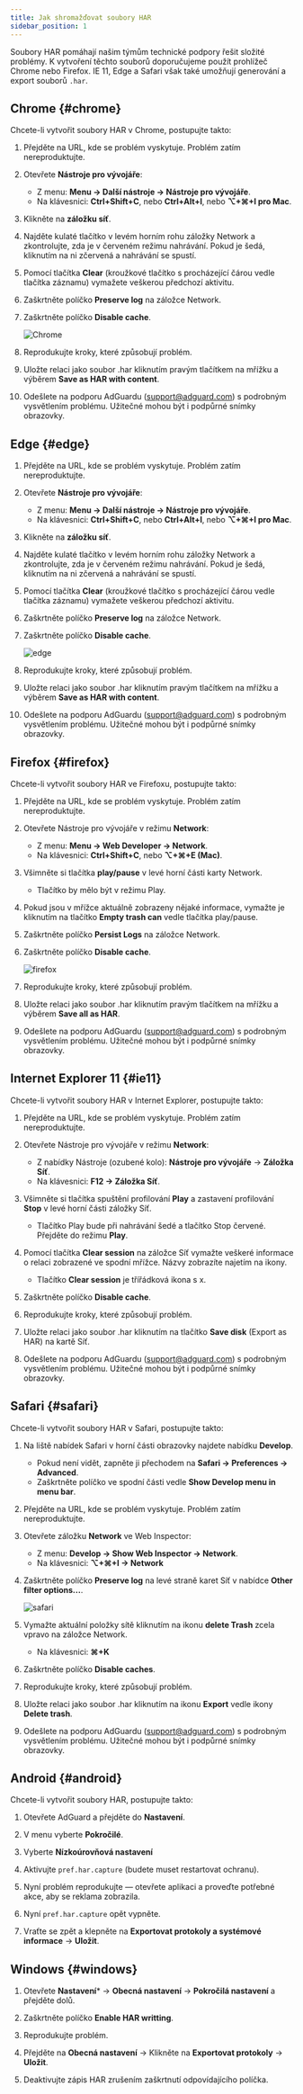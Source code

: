 ```yaml
---
title: Jak shromažďovat soubory HAR
sidebar_position: 1
---
```


Soubory HAR pomáhají našim týmům technické podpory řešit složité problémy. K vytvoření těchto souborů doporučujeme použít prohlížeč Chrome nebo Firefox. IE 11, Edge a Safari však také umožňují generování a export souborů `.har`.

## Chrome {#chrome}

Chcete-li vytvořit soubory HAR v Chrome, postupujte takto:

1. Přejděte na URL, kde se problém vyskytuje. Problém zatím nereproduktujte.

1. Otevřete **Nástroje pro vývojáře**:

    - Z menu: **Menu → Další nástroje → Nástroje pro vývojáře**.
    - Na klávesnici: **Ctrl+Shift+C**, nebo **Ctrl+Alt+I**, nebo **⌥+⌘+I pro Mac**.

1. Klikněte na **záložku síť**.

1. Najděte kulaté tlačítko v levém horním rohu záložky Network a zkontrolujte, zda je v červeném režimu nahrávání. Pokud je šedá, kliknutím na ni zčervená a nahrávání se spustí.

1. Pomocí tlačítka **Clear** (kroužkové tlačítko s procházející čárou vedle tlačítka záznamu) vymažete veškerou předchozí aktivitu.

1. Zaškrtněte políčko **Preserve log** na záložce Network.

1. Zaškrtněte políčko **Disable cache**.

    ![Chrome](https://cdn.adtidy.org/content/Kb/ad_blocker/guides/chrome.png)

1. Reprodukujte kroky, které způsobují problém.

1. Uložte relaci jako soubor .har kliknutím pravým tlačítkem na mřížku a výběrem **Save as HAR with content**.

1. Odešlete na podporu AdGuardu (support@adguard.com) s podrobným vysvětlením problému. Užitečné mohou být i podpůrné snímky obrazovky.

## Edge {#edge}

1. Přejděte na URL, kde se problém vyskytuje. Problém zatím nereproduktujte.

1. Otevřete **Nástroje pro vývojáře**:

    - Z menu: **Menu → Další nástroje → Nástroje pro vývojáře**.
    - Na klávesnici: **Ctrl+Shift+C**, nebo **Ctrl+Alt+I**, nebo **⌥+⌘+I pro Mac**.

1. Klikněte na **záložku síť**.

1. Najděte kulaté tlačítko v levém horním rohu záložky Network a zkontrolujte, zda je v červeném režimu nahrávání. Pokud je šedá, kliknutím na ni zčervená a nahrávání se spustí.

1. Pomocí tlačítka **Clear** (kroužkové tlačítko s procházející čárou vedle tlačítka záznamu) vymažete veškerou předchozí aktivitu.

1. Zaškrtněte políčko **Preserve log** na záložce Network.

1. Zaškrtněte políčko **Disable cache**.

    ![edge](https://cdn.adtidy.org/content/Kb/ad_blocker/guides/edge.png)

1. Reprodukujte kroky, které způsobují problém.

1. Uložte relaci jako soubor .har kliknutím pravým tlačítkem na mřížku a výběrem **Save as HAR with content**.

1. Odešlete na podporu AdGuardu (support@adguard.com) s podrobným vysvětlením problému. Užitečné mohou být i podpůrné snímky obrazovky.

## Firefox {#firefox}

Chcete-li vytvořit soubory HAR ve Firefoxu, postupujte takto:

1. Přejděte na URL, kde se problém vyskytuje. Problém zatím nereproduktujte.

1. Otevřete Nástroje pro vývojáře v režimu **Network**:

    - Z menu: **Menu → Web Developer → Network**.
    - Na klávesnici: **Ctrl+Shift+C**, nebo **⌥+⌘+E (Mac)**.

1. Všimněte si tlačítka **play/pause** v levé horní části karty Network.

    - Tlačítko by mělo být v režimu Play.

1. Pokud jsou v mřížce aktuálně zobrazeny nějaké informace, vymažte je kliknutím na tlačítko **Empty trash can** vedle tlačítka play/pause.

1. Zaškrtněte políčko **Persist Logs** na záložce Network.

1. Zaškrtněte políčko **Disable cache**.

    ![firefox](https://cdn.adtidy.org/content/Kb/ad_blocker/guides/firefox.png)

1. Reprodukujte kroky, které způsobují problém.

1. Uložte relaci jako soubor .har kliknutím pravým tlačítkem na mřížku a výběrem **Save all as HAR**.

1. Odešlete na podporu AdGuardu (support@adguard.com) s podrobným vysvětlením problému. Užitečné mohou být i podpůrné snímky obrazovky.

## Internet Explorer 11 {#ie11}

Chcete-li vytvořit soubory HAR v Internet Explorer, postupujte takto:

1. Přejděte na URL, kde se problém vyskytuje. Problém zatím nereproduktujte.

1. Otevřete Nástroje pro vývojáře v režimu **Network**:

    - Z nabídky Nástroje (ozubené kolo): **Nástroje pro vývojáře** → **Záložka Síť**.
    - Na klávesnici: **F12 → Záložka Síť**.

1. Všimněte si tlačítka spuštění profilování **Play** a zastavení profilování **Stop** v levé horní části záložky Síť.

    - Tlačítko Play bude při nahrávání šedé a tlačítko Stop červené. Přejděte do režimu **Play**.

1. Pomocí tlačítka **Clear session** na záložce Síť vymažte veškeré informace o relaci zobrazené ve spodní mřížce. Názvy zobrazíte najetím na ikony.

    - Tlačítko **Clear session** je třířádková ikona s x.

1. Zaškrtněte políčko **Disable cache**.

1. Reprodukujte kroky, které způsobují problém.

1. Uložte relaci jako soubor .har kliknutím na tlačítko **Save disk** (Export as HAR) na kartě Síť.

1. Odešlete na podporu AdGuardu (support@adguard.com) s podrobným vysvětlením problému. Užitečné mohou být i podpůrné snímky obrazovky.

## Safari {#safari}

Chcete-li vytvořit soubory HAR v Safari, postupujte takto:

1. Na liště nabídek Safari v horní části obrazovky najdete nabídku **Develop**.

    - Pokud není vidět, zapněte ji přechodem na **Safari → Preferences → Advanced**.
    - Zaškrtněte políčko ve spodní části vedle **Show Develop menu in menu bar**.

1. Přejděte na URL, kde se problém vyskytuje. Problém zatím nereproduktujte.

1. Otevřete záložku **Network** ve Web Inspector:

    - Z menu: **Develop → Show Web Inspector → Network**.
    - Na klávesnici: **⌥+⌘+I → Network**

1. Zaškrtněte políčko **Preserve log** na levé straně karet Síť v nabídce **Other filter options...**.

    ![safari](https://cdn.adtidy.org/content/kb/ad_blocker/safari/preserve-log.png)

1. Vymažte aktuální položky sítě kliknutím na ikonu **delete Trash** zcela vpravo na záložce Network.

    - Na klávesnici: **⌘+K**

1. Zaškrtněte políčko **Disable caches**.

1. Reprodukujte kroky, které způsobují problém.

1. Uložte relaci jako soubor .har kliknutím na ikonu **Export** vedle ikony **Delete trash**.

1. Odešlete na podporu AdGuardu (support@adguard.com) s podrobným vysvětlením problému. Užitečné mohou být i podpůrné snímky obrazovky.

## Android {#android}

Chcete-li vytvořit soubory HAR, postupujte takto:

1. Otevřete AdGuard a přejděte do **Nastavení**.

1. V menu vyberte **Pokročilé**.

1. Vyberte **Nízkoúrovňová nastavení**

1. Aktivujte `pref.har.capture` (budete muset restartovat ochranu).

1. Nyní problém reprodukujte — otevřete aplikaci a proveďte potřebné akce, aby se reklama zobrazila.

1. Nyní `pref.har.capture` opět vypněte.

1. Vraťte se zpět a klepněte na **Exportovat protokoly a systémové informace** → **Uložit**.

## Windows {#windows}

1. Otevřete **Nastavení*** → **Obecná nastavení** → **Pokročilá nastavení** a přejděte dolů.

1. Zaškrtněte políčko **Enable HAR writting**.

1. Reprodukujte problém.

1. Přejděte na **Obecná nastavení** → Klikněte na **Exportovat protokoly** → **Uložit**.

1. Deaktivujte zápis HAR zrušením zaškrtnutí odpovídajícího políčka.
